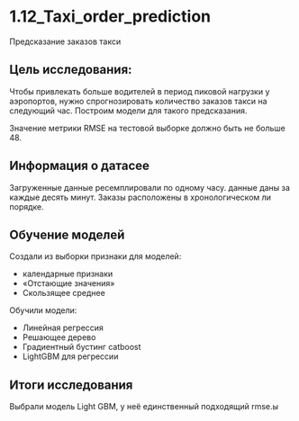 # 1.12_Taxi_order_prediction
Предсказание заказов такси

## Цель исследования:
Чтобы привлекать больше водителей в период пиковой нагрузки у аэропортов, нужно спрогнозировать количество заказов такси на следующий час. Построим модели для такого предсказания.

Значение метрики RMSE на тестовой выборке должно быть не больше 48.

## Информация о датасее
Загруженные данные ресемплировали по одному часу. данные даны за каждые десять минут.
Заказы расположены в хронологическом ли порядке.

## Обучение моделей
 Создали из выборки признаки для моделей:
   - календарные признаки
   - «Отстающие значения»
   - Скользящее среднее

Обучили модели:
  - Линейная регрессия
  - Решающее дерево
  - Градиентный бустинг catboost
  - LightGBM для регрессии
  
## Итоги исследования

Выбрали модель Light GBM, у неё единственный подходящий rmse.ы